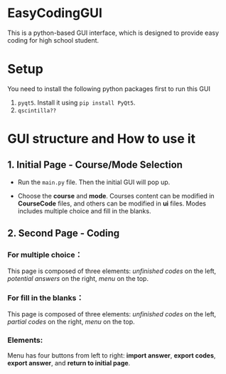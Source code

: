 # EasyCodingGUI
This is a python-based GUI interface, which is designed to provide easy coding for high school student.

# Setup
You need to install the following python packages first to run this GUI
1. `pyqt5`. Install it using `pip install PyQt5`.
2. `qscintilla??`
  

# GUI structure and How to use it
## 1. Initial Page - Course/Mode Selection
- Run the `main.py` file. Then the initial GUI will pop up.

- Choose the **course** and **mode**. Courses content can be modified in **CourseCode** files, and others can be modified in **ui** files. Modes includes multiple choice and fill in the blanks.


## 2. Second Page - Coding 
  ### For multiple choice：
  This page is composed of three elements: *unfinished codes* on the left, *potential answers* on the right, *menu* on the top.

  ### For fill in the blanks：
  This page is composed of three elements: *unfinished codes* on the left, *partial codes* on the right, *menu* on the top.
  
  ### Elements:


Menu has four buttons from left to right: **import answer**, **export codes**, **export answer**, and **return to initial page**.
